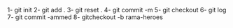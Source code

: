 1- git init
2- git add .
3- git reset .
4- git commit -m
5- git checkout
6- git log
7- git commit -ammed
8- gitcheckout -b rama-heroes


